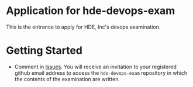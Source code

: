# Application for hde-devops-exam
This is the entrance to apply for HDE, Inc's devops examination.

# Getting Started
* Comment in [Issues](https://github.com/hde-devops-exam/challenge/issues/1). You will receive an invitation to your registered github email address to access the `hde-devops-exam` repository in which the contents of the examination are written.
